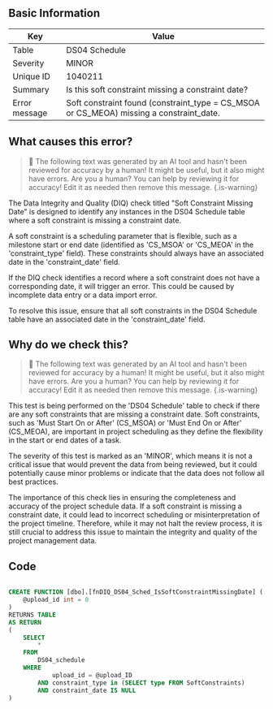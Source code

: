 ## Basic Information
| Key         | Value          |
|-------------|----------------|
| Table       | DS04 Schedule |
| Severity    | MINOR |
| Unique ID   | 1040211   |
| Summary     | Is this soft constraint missing a constraint date? |
| Error message | Soft constraint found (constraint_type = CS_MSOA or CS_MEOA) missing a constraint_date. |

## What causes this error?

> :robot: The following text was generated by an AI tool and hasn't been reviewed for accuracy by a human! It might be useful, but it also might have errors. Are you a human? You can help by reviewing it for accuracy! Edit it as needed then remove this message.
{.is-warning}

The Data Integrity and Quality (DIQ) check titled "Soft Constraint Missing Date" is designed to identify any instances in the DS04 Schedule table where a soft constraint is missing a constraint date. 

A soft constraint is a scheduling parameter that is flexible, such as a milestone start or end date (identified as 'CS_MSOA' or 'CS_MEOA' in the 'constraint_type' field). These constraints should always have an associated date in the 'constraint_date' field. 

If the DIQ check identifies a record where a soft constraint does not have a corresponding date, it will trigger an error. This could be caused by incomplete data entry or a data import error. 

To resolve this issue, ensure that all soft constraints in the DS04 Schedule table have an associated date in the 'constraint_date' field.
## Why do we check this?

> :robot: The following text was generated by an AI tool and hasn't been reviewed for accuracy by a human! It might be useful, but it also might have errors. Are you a human? You can help by reviewing it for accuracy! Edit it as needed then remove this message.
{.is-warning}

This test is being performed on the 'DS04 Schedule' table to check if there are any soft constraints that are missing a constraint date. Soft constraints, such as 'Must Start On or After' (CS_MSOA) or 'Must End On or After' (CS_MEOA), are important in project scheduling as they define the flexibility in the start or end dates of a task. 

The severity of this test is marked as an 'MINOR', which means it is not a critical issue that would prevent the data from being reviewed, but it could potentially cause minor problems or indicate that the data does not follow all best practices. 

The importance of this check lies in ensuring the completeness and accuracy of the project schedule data. If a soft constraint is missing a constraint date, it could lead to incorrect scheduling or misinterpretation of the project timeline. Therefore, while it may not halt the review process, it is still crucial to address this issue to maintain the integrity and quality of the project management data.
## Code

```sql

CREATE FUNCTION [dbo].[fnDIQ_DS04_Sched_IsSoftConstraintMissingDate] (
	@upload_id int = 0
)
RETURNS TABLE
AS RETURN
(
	SELECT
		*
	FROM
		DS04_schedule
	WHERE
			upload_id = @upload_ID
		AND constraint_type in (SELECT type FROM SoftConstraints)
		AND constraint_date IS NULL
)
```
